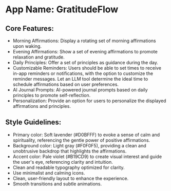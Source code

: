 # **App Name**: GratitudeFlow

## Core Features:

- Morning Affirmations: Display a rotating set of morning affirmations upon waking.
- Evening Affirmations: Show a set of evening affirmations to promote relaxation and gratitude.
- Daily Principles: Offer a set of principles as guidance during the day.
- Customizable Reminders: Users should be able to set times to receive in-app reminders or notifications, with the option to customize the reminder messages. Let an LLM tool determine the ideal time to schedule affirmations based on user preferences.
- AI Journal Prompts: AI-powered journal prompts based on daily principles to promote self-reflection.
- Personalization: Provide an option for users to personalize the displayed affirmations and principles.

## Style Guidelines:

- Primary color: Soft lavender (#D0BFFF) to evoke a sense of calm and spirituality, referencing the gentle power of positive affirmations. 
- Background color: Light gray (#F0F0F5), providing a clean and unobtrusive backdrop that highlights the affirmations.
- Accent color: Pale violet (#B19CD9) to create visual interest and guide the user's eye, referencing clarity and intuition.
- Clean and readable typography optimized for clarity.
- Use minimalist and calming icons.
- Clean, user-friendly layout to enhance the experience.
- Smooth transitions and subtle animations.